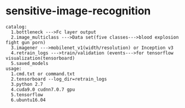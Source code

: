 # sensitive-image-recognition
    catalog:
      1.bottleneck --->Fc layer output
      2.image_multiclass --->Data set(five classes--->blood explosion fight gun porn)
      3.imagener --->mobilenet_v1(width/resolution) or Inception v3
      4.retrain_logs --->train/validation (events--->for tensorflow visualization(tensorboard)
      5.saved_models
    usage:
      1.cmd.txt or command.txt
      2.tensorboard --log_dir=retrain_logs
      3.python 2.7
      4.cuda9.0 cudnn7.0.7 gpu
      5.tensorflow
      6.ubuntu16.04
